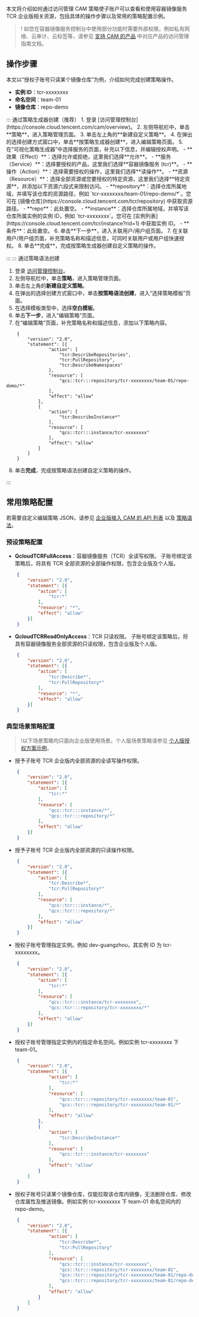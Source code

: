 本文将介绍如何通过访问管理 CAM 策略使子账户可以查看和使用容器镜像服务 TCR 企业版相关资源，包括具体的操作步骤以及常用的策略配置示例。

>! 如您在容器镜像服务控制台中使用部分功能时需要外部权限，例如私有网络、云审计、云标签等，请参见 [支持 CAM 的产品](https://intl.cloud.tencent.com/document/product/598/10588) 中对应产品的访问管理指南文档。



## 操作步骤
本文以“授权子账号只读某个镜像仓库”为例，介绍如何完成创建策略操作。

- **实例 ID**：tcr-xxxxxxxx
- **命名空间**：team-01
- **镜像仓库**：repo-demo

<dx-tabs>
::: 通过策略生成器创建（推荐）
1. 登录 [访问管理控制台](https://console.cloud.tencent.com/cam/overview)。
2. 左侧导航栏中，单击**策略**，进入策略管理页面。
3. 单击左上角的**新建自定义策略**。
4. 在弹出的选择创建方式窗口中，单击**按策略生成器创建**，进入编辑策略页面。
5. 在“可视化策略生成器”中选择服务的页面，补充以下信息，并编辑授权声明。 
 - **效果（Effect）**：选择允许或拒绝，这里我们选择**允许**。
 - **服务（Service）**：选择要授权的产品，这里我们选择**容器镜像服务 (tcr)**。
 - **操作（Action）**：选择需要授权的操作，这里我们选择**读操作**。
 - **资源（Resource）**：选择全部资源或您要授权的特定资源，这里我们选择**特定资源**，并添加以下资源六段式来限制访问。
	 - **repository**：选择仓库所属地域，并填写该仓库的资源路径，例如 `tcr-xxxxxxxx/team-01/repo-demo/*`。您可在 [镜像仓库](https://console.cloud.tencent.com/tcr/repository) 中获取资源路径。
	 - **repo**：此处置空。
	 - **instance**：选择仓库所属地域，并填写该仓库所属实例的实例 ID，例如 `tcr-xxxxxxxx`。您可在 [实例列表](https://console.cloud.tencent.com/tcr/instance?rid=1) 中获取实例 ID。
 - **条件**：此处置空。
6. 单击**下一步**，进入关联用户/用户组页面。
7. 在关联用户/用户组页面，补充策略名称和描述信息，可同时关联用户或用户组快速授权。
8. 单击**完成**，完成按策略生成器创建自定义策略的操作。


:::
::: 通过策略语法创建
1. 登录 [访问管理控制台](https://console.cloud.tencent.com/cam/overview)。
2. 左侧导航栏中，单击**策略**，进入策略管理页面。
3. 单击左上角的**新建自定义策略**。
4. 在弹出的选择创建方式窗口中，单击**按策略语法创建**，进入“选择策略模板”页面。
5. 在选择模板类型中，选择**空白模板**。
6. 单击**下一步**，进入“编辑策略”页面。
7. 在“编辑策略”页面，补充策略名称和描述信息，添加以下策略内容。
```
	{
		"version": "2.0",
		"statement": [{
				"action": [
					"tcr:DescribeRepositories",
					"tcr:PullRepository",
					"tcr:DescribeNamespaces"
				],
				"resource": [
					"qcs::tcr:::repository/tcr-xxxxxxxx/team-01/repo-demo/*"
				],
				"effect": "allow"
			},
			{
				"action": [
					"tcr:DescribeInstance*"				
				],
				"resource": [
					"qcs::tcr:::instance/tcr-xxxxxxxx"
				],
				"effect": "allow"
			}
		]
	}
```
8. 单击**完成**，完成按策略语法创建自定义策略的操作。


:::
</dx-tabs>


















## 常用策略配置

若需要自定义编辑策略 JSON，请参见 [企业版接入 CAM 的 API 列表](https://intl.cloud.tencent.com/document/product/1051/39860) 以及 [策略语法](https://intl.cloud.tencent.com/document/product/598/10603)。

### 预设策略配置
- **QcloudTCRFullAccess**：容器镜像服务（TCR）全读写权限。
子账号绑定该策略后，将具有 TCR 全部资源的全部操作权限，包含企业版及个人版。
```json
	{
		"version": "2.0",
		"statement": [{
			"action": [
				"tcr:*"
			],
			"resource": "*",
			"effect": "allow"
		}]
	}
```
- **QcloudTCRReadOnlyAccess**：TCR 只读权限。
子账号绑定该策略后，将具有容器镜像服务全部资源的只读权限，包含企业版及个人版。
```json
	{
		"version": "2.0",
		"statement": [{
			"action": [
				"tcr:Describe*",
				"tcr:PullRepository*"
			],
			"resource": "*",
			"effect": "allow"
		}]
	}
```

### 典型场景策略配置
>!以下场景策略均只面向企业版使用场景。个人版场景策略请参见 [个人版授权方案示例](https://intl.cloud.tencent.com/document/product/1051/37250)。
>
- 授予子账号 TCR 企业版内全部资源的全读写操作权限。
```json
	{
		"version": "2.0",
		"statement": [{
			"action": [
				"tcr:*"
			],
			"resource": [
				"qcs::tcr:::instance/*",
				"qcs::tcr:::repository/*"
			],
			"effect": "allow"
		}]
	}
```
- 授予子账号 TCR 企业版内全部资源的只读操作权限。
```json
	{
		"version": "2.0",
		"statement": [{
			"action": [
				"tcr:Describe*",
				"tcr:PullRepository*"
			],
			"resource": [
				"qcs::tcr:::instance/*",
				"qcs::tcr:::repository/*"
			],
			"effect": "allow"
		}]
	}
```
- 授权子账号管理指定实例。例如 dev-guangzhou，其实例 ID 为 tcr-xxxxxxxx。
```json
	{
		"version": "2.0",
		"statement": [{
			"action": [
				"tcr:*"
			],
			"resource": [
				"qcs::tcr:::instance/tcr-xxxxxxxx",
				"qcs::tcr:::repository/tcr-xxxxxxxx/*"
			],
			"effect": "allow"
		}]
	}
```
- 授权子账号管理指定实例内的指定命名空间。例如实例 tcr-xxxxxxxx 下 team-01。
```json
	{
		"version": "2.0",
		"statement": [{
				"action": [
					"tcr:*"
				],
				"resource": [
					"qcs::tcr:::repository/tcr-xxxxxxxx/team-01",
					"qcs::tcr:::repository/tcr-xxxxxxxx/team-01/*"
				],
				"effect": "allow"
			},
			{
				"action": [
					"tcr:DescribeInstance*"
				],
				"resource": [
					"qcs::tcr:::instance/tcr-xxxxxxxx"
				],
				"effect": "allow"
			}
		]
	}
```
- 授权子账号只读某个镜像仓库，仅能拉取该仓库内镜像，无法删除仓库、修改仓库属性及推送镜像。例如实例 tcr-xxxxxxxx 下 team-01 命名空间内的 repo-demo。
```json
	{
		"version": "2.0",
		"statement": [{
				"action": [
					"tcr:Describe*",
					"tcr:PullRepository"
				],
				"resource": [
					"qcs::tcr:::instance/tcr-xxxxxxxx",
					"qcs::tcr:::repository/tcr-xxxxxxxx/team-01",
					"qcs::tcr:::repository/tcr-xxxxxxxx/team-01/repo-demo",
					"qcs::tcr:::repository/tcr-xxxxxxxx/team-01/repo-demo/*"
				],
				"effect": "allow"
			}
		]
	}
```

